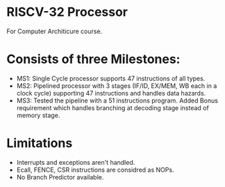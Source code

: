 # RISCV-32 Processor 
For Computer Architicure course. 
# Consists of three Milestones: 
- MS1: Single Cycle processor supports 47 instructions of all types. 
- MS2: Pipelined processor with 3 stages (IF/ID, EX/MEM, WB each in a clock cycle) supporting 47 instructions and handles data hazards. 
- MS3: Tested the pipeline with a 51 instructions program. Added Bonus requirement which handles branching at decoding stage instead of memory stage. 

# Limitations 
- Interrupts and exceptions aren't handled. 
- Ecall, FENCE, CSR instructions are considred as NOPs. 
- No Branch Predictor available. 
